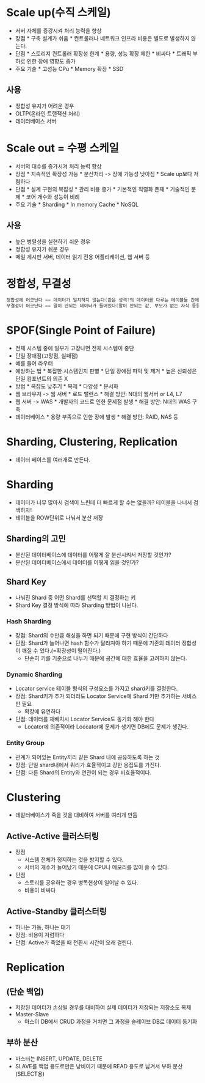 # Scale up(수직 스케일)
* 서버 자체를 증강시켜 처리 능력을 향상
* 장점
      * 구축 설계가 쉬움
      * 컨트롤러나 네트워크 인프라 비용은 별도로 발생하지 않는다.
* 단점
      * 스토리지 컨트롤러 확장성 한계
      * 용량, 성능 확장 제한
      * 비싸다
      * 트래픽 부하로 인한 장애 영향도 증가
* 주요 기술
      * 고성능 CPu
      * Memory 확장
      * SSD

## 사용
* 정합성 유지가 어려운 경우
* OLTP(온라인 트랜잭션 처리)
* 데이터베이스 서버



# Scale out = 수평 스케일
* 서버의 대수를 증가시켜 처리 능력 향상
* 장점
      * 지속적인 확장성 가능
      * 분산처리 -> 장애 가능성 낮아짐
      * Scale up보다 저렴하다
* 단점
      * 설계 구현의 복잡성
      * 관리 비용 증가
      * 기본적인 직렬화 존재
      * 기술적인 문제
      * 코어 개수와 성능이 비례
* 주요 기술
      * Sharding
      * In memory Cache
      * NoSQL

## 사용
* 높은 병렬성을 실현하기 쉬운 경우
* 정합성 유지가 쉬운 경우
* 메일 게시판 서버, 데이터 읽기 전용 어플리케이션, 웹 서버 등


# 정합성, 무결성
```java
정합성에 어긋난다 == 데이터가 일치하지 않는다(같은 성격?의 데이터를 다루는 테이블들 간에)
무결성이 어긋난다 == 말이 안되는 데이터가 들어있다(말이 안되는 값, 부모가 없는 자식 등등)
```

# SPOF(Single Point of Failure)
* 전체 시스템 중에 일부가 고장나면 전체 시스템이 중단
* 단일 장애점(고장점, 실패점)
* 예를 들어 라우터
* 예방하는 법
      * 복잡한 시스템인지 판별
      * 단일 장애점 파악 및 제거
      * 높은 신뢰성은 단일 컴포넌트의 의존 X
* 방법
      * 복잡도 낮추기
      * 복제
      * 다양성
      * 문서화
* 웹 브라우저 -> 웹 서버
      * 로드 밸런스
      * 해결 방안: N대의 웹서버 or L4, L7
* 웹 서버 -> WAS
      * 개발자의 코드로 인한 문제점 발생
      * 해결 방안: N대의 WAS 구축
* 데이터베이스
      * 용량 부족으로 인한 장애 발생
      * 해결 방안: RAID, NAS 등

#  Sharding, Clustering, Replication
* 데이터 베이스를 여러개로 만든다.

#  Sharding
* 데이터가 너무 많아서 검색이 느린데 더 빠르게 할 수는 없을까? 테이블을 나너서 검색하자!
* 테이블을 ROW단위로 나눠서 분산 저장

## Sharding의 고민
* 분산된 데이터베이스에 데이터를 어떻게 잘 분산시켜서 저장할 것인가?
* 분산된 데이터베이스에서 데이터를 어떻게 읽을 것인가?

## Shard Key
* 나눠진 Shard 중 어떤 Shard를 선택할 지 결정하는 키
* Shard Key 결정 방식에 따라 Sharding 방법이 나뉜다.

### Hash Sharding
* 장점: Shard의 수만큼 해싱을 하면 되기 때문에 구현 방식이 간단하다
* 단점: Shard가 늘어나면 hash 함수가 달라져야 하기 때문에 기존의 데이터 정합성이 깨질 수 있다.(=확장성이 떨어진다.)
    * 단순히 키를 기준으로 나누기 때문에 공간에 대한 효율을 고려하지 않는다.

### Dynamic Sharding
* Locator service 테이블 형식의 구성요소를 가지고 shard키를 결정한다.
* 장점: Shard키가 추가 되더라도 Locator Service에 Shard 키만 추가하는 서비스만 필요
    * 확장에 유연하다
* 단점: 데이터를 재배치시 Locator Service도 동기화 해야 한다
    * Locator에 의존적이라 Loccator에 문제가 생기면 DB에도 문제가 생긴다.

### Entity Group
* 관계가 되어있는 Entity끼리 같은 Shard 내에 공유하도록 하는 것
* 장점: 단일 shard내에서 쿼리가 효율적이고 강한 응집도를 가진다.
* 단점: 다른 Shard의 Entity와 연관이 되는 경우 비효율적이다.

# Clustering
* 데잍터베이스가 죽을 것을 대비하여 서버를 여러개 만듬

## Active-Active 클러스터링
* 장점
    * 시스템 전체가 정지하는 것을 방지할 수 있다.
    * 서버의 개수가 늘어났기 때문에 CPU나 메모리를 많이 쓸 수 있다.
 * 단점
    * 스토리를 공유하는 경우 병목현상이 일어날 수 있다.
    * 비용이 비싸다

## Active-Standby 클러스터링
* 하나는 가동, 하나는 대기
* 장점: 비용이 저럼하다
* 단점: Active가 죽었을 때 전환시 시간이 오래 걸린다.

# Replication

## (단순 백업)
* 저장된 데이터가 손상될 경우를 대비하여 실제 데이터가 저장되는 저장소도 복제
* Master-Slave
  * 마스터 DB에서 CRUD 과정을 거치면 그 과정을 슬레이브 DB로 데이터 동기화

## 부하 분산
* 마스터는 INSERT, UPDATE, DELETE
* SLAVE를 백업 용도로만은 낭비이기 때문에 READ 용도로 남겨서 부하 분산(SELECT용)
